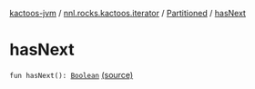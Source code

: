 [kactoos-jvm](../../index.md) / [nnl.rocks.kactoos.iterator](../index.md) / [Partitioned](index.md) / [hasNext](.)

# hasNext

`fun hasNext(): `[`Boolean`](https://kotlinlang.org/api/latest/jvm/stdlib/kotlin/-boolean/index.html) [(source)](https://github.com/neonailol/kactoos/blob/master/kactoos-jvm/src/main/kotlin/nnl/rocks/kactoos/iterator/Partitioned.kt#L43)